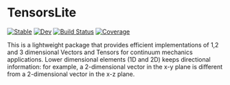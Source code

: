 # TensorsLite

[![Stable](https://img.shields.io/badge/docs-stable-blue.svg)](https://favba.github.io/TensorsLite.jl/stable/)
[![Dev](https://img.shields.io/badge/docs-dev-blue.svg)](https://favba.github.io/TensorsLite.jl/dev/)
[![Build Status](https://github.com/favba/TensorsLite.jl/actions/workflows/CI.yml/badge.svg?branch=main)](https://github.com/favba/TensorsLite.jl/actions/workflows/CI.yml?query=branch%3Amain)
[![Coverage](https://codecov.io/gh/favba/TensorsLite.jl/branch/main/graph/badge.svg)](https://codecov.io/gh/favba/TensorsLite.jl)

This is a lightweight package that provides efficient implementations of 1,2 and 3 dimensional Vectors and Tensors for continuum mechanics applications.
Lower dimensional elements (1D and 2D) keeps directional information: for example, a 2-dimensional vector in the x-y plane is different from a 2-dimensional vector in the x-z plane.
